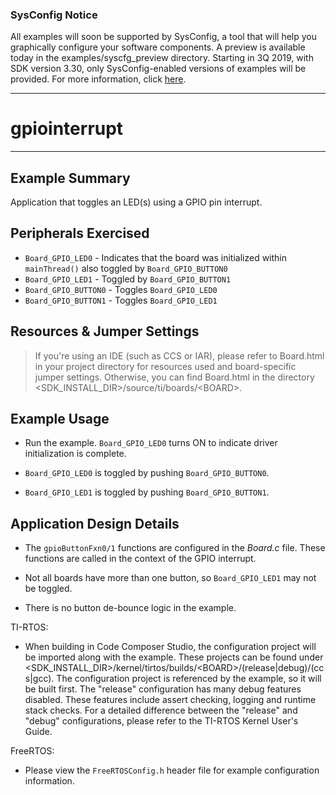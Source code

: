 ### SysConfig Notice

All examples will soon be supported by SysConfig, a tool that will help you graphically configure your software components. A preview is available today in the examples/syscfg_preview directory. Starting in 3Q 2019, with SDK version 3.30, only SysConfig-enabled versions of examples will be provided. For more information, click [here](http://www.ti.com/sysconfignotice).

---
# gpiointerrupt

---

## Example Summary

Application that toggles an LED(s) using a GPIO pin interrupt.

## Peripherals Exercised

* `Board_GPIO_LED0` - Indicates that the board was initialized within
`mainThread()` also toggled by `Board_GPIO_BUTTON0`
* `Board_GPIO_LED1` - Toggled by `Board_GPIO_BUTTON1`
* `Board_GPIO_BUTTON0` - Toggles `Board_GPIO_LED0`
* `Board_GPIO_BUTTON1` - Toggles `Board_GPIO_LED1`

## Resources & Jumper Settings

> If you're using an IDE (such as CCS or IAR), please refer to Board.html in
your project directory for resources used and board-specific jumper settings.
Otherwise, you can find Board.html in the directory
&lt;SDK_INSTALL_DIR&gt;/source/ti/boards/&lt;BOARD&gt;.


## Example Usage

* Run the example. `Board_GPIO_LED0` turns ON to indicate driver
initialization is complete.

* `Board_GPIO_LED0` is toggled by pushing `Board_GPIO_BUTTON0`.
* `Board_GPIO_LED1` is toggled by pushing `Board_GPIO_BUTTON1`.

## Application Design Details

* The `gpioButtonFxn0/1` functions are configured in the *Board.c* file. These
functions are called in the context of the GPIO interrupt.

* Not all boards have more than one button, so `Board_GPIO_LED1` may not be
toggled.

* There is no button de-bounce logic in the example.

TI-RTOS:

* When building in Code Composer Studio, the configuration project will be
imported along with the example. These projects can be found under
\<SDK_INSTALL_DIR>\/kernel/tirtos/builds/\<BOARD\>/(release|debug)/(ccs|gcc).
The configuration project is referenced by the example, so it
will be built first. The "release" configuration has many debug features
disabled. These features include assert checking, logging and runtime stack
checks. For a detailed difference between the "release" and "debug"
configurations, please refer to the TI-RTOS Kernel User's Guide.

FreeRTOS:

* Please view the `FreeRTOSConfig.h` header file for example configuration
information.
